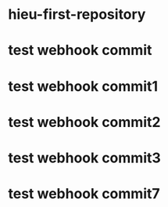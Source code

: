 # hieu-first-repository

# test webhook commit
# test webhook commit1
# test webhook commit2
# test webhook commit3
# test webhook commit7

